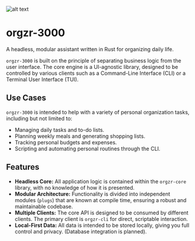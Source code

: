 ![alt text](Logo.png)
# orgzr-3000

A headless, modular assistant written in Rust for organizing daily life.

`orgzr-3000` is built on the principle of separating business logic from the user interface. The core engine is a UI-agnostic library, designed to be controlled by various clients such as a Command-Line Interface (CLI) or a Terminal User Interface (TUI).

## Use Cases

`orgzr-3000` is intended to help with a variety of personal organization tasks, including but not limited to:
-   Managing daily tasks and to-do lists.
-   Planning weekly meals and generating shopping lists.
-   Tracking personal budgets and expenses.
-   Scripting and automating personal routines through the CLI.

## Features

-   **Headless Core:** All application logic is contained within the `orgzr-core` library, with no knowledge of how it is presented.
-   **Modular Architecture:** Functionality is divided into independent modules (`plugs`) that are known at compile time, ensuring a robust and maintainable codebase.
-   **Multiple Clients:** The core API is designed to be consumed by different clients. The primary client is `orgzr-cli` for direct, scriptable interaction.
-   **Local-First Data:** All data is intended to be stored locally, giving you full control and privacy. (Database integration is planned).